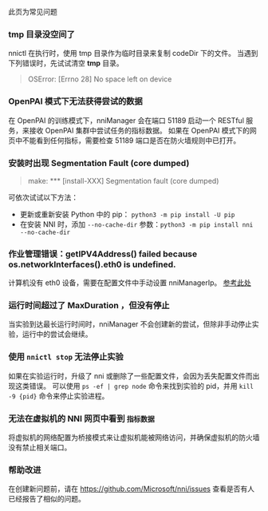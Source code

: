 此页为常见问题

### tmp 目录没空间了

nnictl 在执行时，使用 tmp 目录作为临时目录来复制 codeDir 下的文件。 当遇到下列错误时，先试试清空 **tmp** 目录。

> OSError: [Errno 28] No space left on device

### OpenPAI 模式下无法获得尝试的数据

在 OpenPAI 的训练模式下，nniManager 会在端口 51189 启动一个 RESTful 服务，来接收 OpenPAI 集群中尝试任务的指标数据。 如果在 OpenPAI 模式下的网页中不能看到任何指标，需要检查 51189 端口是否在防火墙规则中已打开。

### 安装时出现 Segmentation Fault (core dumped)

> make: *** [install-XXX] Segmentation fault (core dumped)

可依次试试以下方法：

* 更新或重新安装 Python 中的 pip： `python3 -m pip install -U pip`
* 在安装 NNI 时，添加 `--no-cache-dir` 参数：`python3 -m pip install nni --no-cache-dir`

### 作业管理错误：getIPV4Address() failed because os.networkInterfaces().eth0 is undefined.

计算机没有 eth0 设备，需要在配置文件中手动设置 nniManagerIp。 [参考此处](https://github.com/Microsoft/nni/blob/master/docs/ExperimentConfig.md)

### 运行时间超过了 MaxDuration ，但没有停止

当实验到达最长运行时间时，nniManager 不会创建新的尝试，但除非手动停止实验，运行中的尝试会继续。

### 使用 `nnictl stop` 无法停止实验

如果在实验运行时，升级了 nni 或删除了一些配置文件，会因为丢失配置文件而出现这类错误。 可以使用 `ps -ef | grep node` 命令来找到实验的 pid，并用 `kill -9 {pid}` 命令来停止实验进程。

### 无法在虚拟机的 NNI 网页中看到 `指标数据`

将虚拟机的网络配置为桥接模式来让虚拟机能被网络访问，并确保虚拟机的防火墙没有禁止相关端口。

### 帮助改进

在创建新问题前，请在 https://github.com/Microsoft/nni/issues 查看是否有人已经报告了相似的问题。